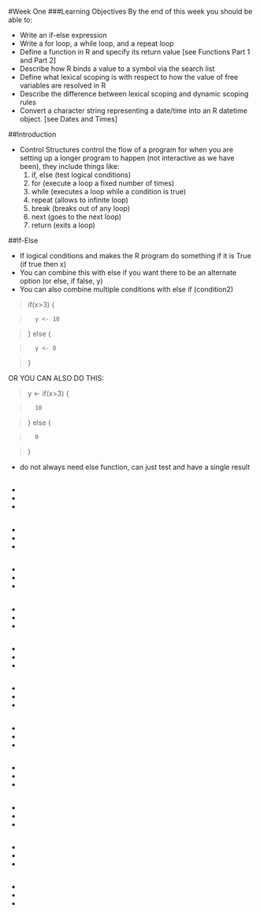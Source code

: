 #Week One
###Learning Objectives
By the end of this week you should be able to:
- Write an if-else expression
- Write a for loop, a while loop, and a repeat loop
- Define a function in R and specify its return value [see Functions Part 1 and Part 2]
- Describe how R binds a value to a symbol via the search list
- Define what lexical scoping is with respect to how the value of free variables are resolved in R
- Describe the difference between lexical scoping and dynamic scoping rules
- Convert a character string representing a date/time into an R datetime object. [see Dates and Times]

##Introduction
- Control Structures control the flow of a program for when you are setting up a longer program to happen (not interactive as we have been), they include things like:
  1. if, else (test logical conditions)
  2. for (execute a loop a fixed number of times)
  3. while (executes a loop while a condition is true)
  4. repeat (allows to infinite loop)
  5. break (breaks out of any loop)
  6. next (goes to the next loop)
  7. return (exits a loop)

##If-Else
* If  logical conditions and makes the R program do something if it is True (if true then x)
* You can combine this with else if you want there to be an alternate option (or else, if false, y)
* You can also combine multiple conditions with else if (condition2)


> if(x>3) {

>       y <- 10

> } else {

>       y <- 0

> }

OR YOU CAN ALSO DO THIS:


> y <- if(x>3) {

>       10

> } else {

>       0

> }

* do not always need else function, can just test and have a single result

##
* 
* 
* 

##
* 
* 
* 

##
* 
* 
* 

##
* 
* 
* 

##
* 
* 
* 


##
* 
* 
* 

##
* 
* 
* 

##
* 
* 
* 

##
* 
* 
* 

##
* 
* 
* 

##
* 
* 
* 
